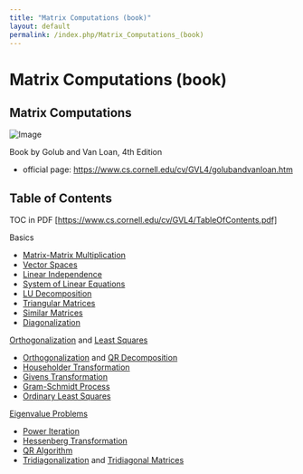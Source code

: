 ```yaml
---
title: "Matrix Computations (book)"
layout: default
permalink: /index.php/Matrix_Computations_(book)
---
```


# Matrix Computations (book)

## Matrix Computations

<img src="http://cv02.twirpx.net/1459/1459090.jpg" alt="Image">

Book by Golub and Van Loan, 4th Edition
- official page: https://www.cs.cornell.edu/cv/GVL4/golubandvanloan.htm

## Table of Contents
TOC in PDF [https://www.cs.cornell.edu/cv/GVL4/TableOfContents.pdf]


Basics
- [Matrix-Matrix Multiplication](Matrix-Matrix_Multiplication)
- [Vector Spaces](Vector_Spaces)
- [Linear Independence](Linear_Independence)
- [System of Linear Equations](System_of_Linear_Equations)
- [LU Decomposition](LU_Decomposition)
- [Triangular Matrices](Triangular_Matrices)
- [Similar Matrices](Similar_Matrices)
- [Diagonalization](Diagonalization)

[Orthogonalization](Orthogonalization) and [Least Squares](Ordinary_Least_Squares)
- [Orthogonalization](Orthogonalization) and [QR Decomposition](QR_Decomposition)
- [Householder Transformation](Householder_Transformation)
- [Givens Transformation](Givens_Transformation)
- [Gram-Schmidt Process](Gram-Schmidt_Process)
- [Ordinary Least Squares](Ordinary_Least_Squares)

[Eigenvalue Problems](Eigenvalues_and_Eigenvectors)
- [Power Iteration](Power_Iteration)
- [Hessenberg Transformation](Hessenberg_Transformation)
- [QR Algorithm](QR_Algorithm)
- [Tridiagonalization](Tridiagonalization) and [Tridiagonal Matrices](Tridiagonal_Matrices)